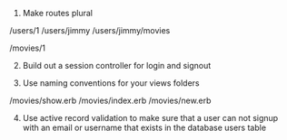 1. Make routes plural

  /users/1
  /users/jimmy
  /users/jimmy/movies

  /movies/1

2. Build out a session controller for login and signout

3. Use naming conventions for your views folders

  /movies/show.erb
  /movies/index.erb
  /movies/new.erb

4. Use active record validation to make sure that a user can not signup with an email or username that exists in the database users table
